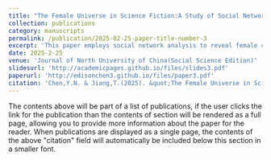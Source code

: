 ```yaml
---
title: "The Female Universe in Science Fiction:A Study of Social Network in The Three Body Problem(科幻中的女性宇宙：《三体》的社会网络研究)"
collection: publications
category: manuscripts
permalink: /publication/2025-02-25-paper-title-number-3
excerpt: 'This paper employs social network analysis to reveal female characters centrality in The Three-Body Problem. Contrasting Ye Wenjie and Cheng Xins choices, it argues these roles subvert patriarchal structures, acquiring discourse power and critiquing gender politics through their narratives.'
date: 2025-2-25
venue: 'Journal of North University of China(Social Science Edition)'
slidesurl: 'http://academicpages.github.io/files/slides3.pdf'
paperurl: 'http://edisonchen3.github.io/files/paper3.pdf'
citation: 'Chen,Y.N. & Jiang,T.(2025). &quot;The Female Universe in Science Fiction : A Study of Social Network in The Three Body Problem.&quot; <i>Journal of North University of China(Social Science Edition)</i>. 42(03):172-177.'
---
```


The contents above will be part of a list of publications, if the user clicks the link for the publication than the contents of section will be rendered as a full page, allowing you to provide more information about the paper for the reader. When publications are displayed as a single page, the contents of the above "citation" field will automatically be included below this section in a smaller font.
